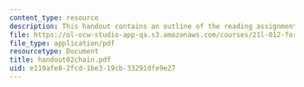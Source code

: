 ```yaml
---
content_type: resource
description: This handout contains an outline of the reading assignment.
file: https://ol-ocw-studio-app-qa.s3.amazonaws.com/courses/21l-012-forms-of-western-narrative-spring-2004/e119afe82fcd1be319cb33291dfe9e27_handout02chain.pdf
file_type: application/pdf
resourcetype: Document
title: handout02chain.pdf
uid: e119afe8-2fcd-1be3-19cb-33291dfe9e27
---
```

